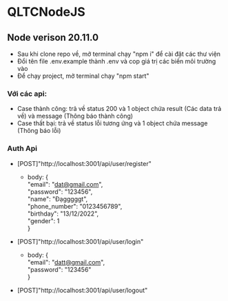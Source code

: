 # QLTCNodeJS

## Node verison 20.11.0

-   Sau khi clone repo về, mở terminal chạy "npm i" để cài đặt các thư viện
-   Đổi tên file .env.example thành .env và cop giá trị các biến môi trường vào
-   Để chạy project, mở terminal chạy "npm start"

### Với các api:

-   Case thành công: trả về status 200 và 1 object chứa result (Các data trả về) và message (Thông báo thành công)
-   Case thất bại: trả về status lỗi tương ứng và 1 object chứa message (Thông báo lỗi)

### Auth Api

-   [POST]"http://localhost:3001/api/user/register"

    -   body: {  
        "email": "dat@gmail.com",  
        "password": "123456",  
        "name": "Đạgggggt",  
        "phone_number": "0123456789",  
        "birthday": "13/12/2022",  
        "gender": 1  
        }

-   [POST]"http://localhost:3001/api/user/login"

    -   body: {  
        "email": "datt@gmail.com",  
        "password": "123456"  
        }

-   [POST]"http://localhost:3001/api/user/logout"
